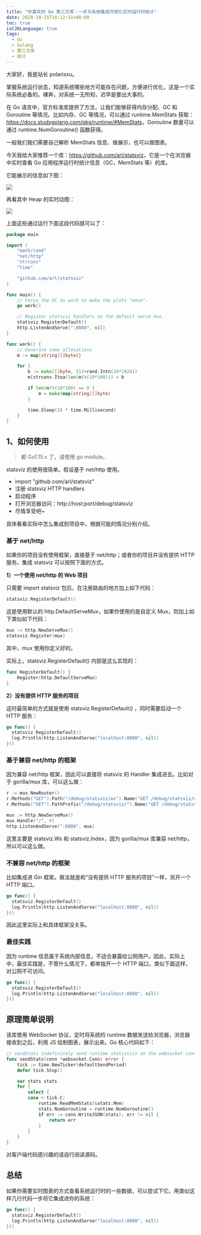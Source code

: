 ```yaml
---
title: "你喜欢的 Go 第三方库：一步为系统集成可视化实时运行时统计"
date: 2020-10-15T18:12:51+08:00
toc: true
isCJKLanguage: true
tags: 
  - Go
  - Golang
  - 第三方库
  - 统计
---
```


大家好，我是站长 polarisxu。

掌握系统运行状态，知道系统哪些地方可能存在问题，方便进行优化，这是一个实际系统必备的。裸奔，对系统一无所知，迟早是要出大事的。

在 Go 语言中，官方标准库提供了方法，让我们能够获得内存分配、GC 和 Goroutine 等情况。比如内存、GC 等情况，可以通过 runtime.MemStats 获取：<https://docs.studygolang.com/pkg/runtime/#MemStats>，Goroutine 数量可以通过 runtime.NumGoroutine() 函数获得。

一般我们我们需要自己解析 MemStats 信息、做展示，也可以做图表。

今天我给大家推荐一个库：<https://github.com/arl/statsviz>，它是一个在浏览器中实时查看 Go 应用程序运行时统计信息（GC，MemStats 等）的库。

它能展示的信息如下图：

![](imgs/statsviz01.png)

再看其中 Heap 的实时动图：

![](imgs/statsviz02.gif)

上面这些通过运行下面这段代码就可以了：

```go
package main

import (
	"math/rand"
	"net/http"
	"strconv"
	"time"

	"github.com/arl/statsviz"
)

func main() {
	// Force the GC to work to make the plots "move".
	go work()

	// Register statsviz handlers on the default serve mux.
	statsviz.RegisterDefault()
	http.ListenAndServe(":8080", nil)
}

func work() {
	// Generate some allocations
	m := map[string][]byte{}

	for {
		b := make([]byte, 512+rand.Intn(16*1024))
		m[strconv.Itoa(len(m)%(10*100))] = b

		if len(m)%(10*100) == 0 {
			m = make(map[string][]byte)
		}

		time.Sleep(10 * time.Millisecond)
	}
}
```

## 1、如何使用

> 都 Go1.15.x 了，请使用 go module。

statsviz 的使用很简单。假设基于 net/http 使用。

- import "github.com/arl/statsviz”
- 注册 statsviz HTTP handlers
- 启动程序
- 打开浏览器访问：http://host:port/debug/statsviz
- 尽情享受吧~

具体看看实际中怎么集成到项目中，根据可能的情况分别介绍。

### 基于 net/http

如果你的项目没有使用框架，直接基于 net/http；或者你的项目并没有提供 HTTP 服务。集成 statsviz 可以按照下面的方式。

**1）一个使用 net/http 的 Web 项目**

只需要 import statsviz 包后，在注册路由的地方加上如下代码：

```go
statsviz.RegisterDefault()
```

这是使用默认的 http.DefaultServeMux，如果你使用的是自定义 Mux，则加上如下类似如下代码：

```go
mux := http.NewServeMux()
statsviz.Register(mux)
```

其中，mux 使用你定义好的。

实际上，statsviz.RegisterDefault() 内部是这么实现的：

```go
func RegisterDefault() {
	Register(http.DefaultServeMux)
}
```

**2）没有提供 HTTP 服务的项目**

这时最简单的方式就是使用 statsviz.RegisterDefault() ，同时需要启动一个 HTTP 服务：

```go
go func() {
  statsviz.RegisterDefault()
  log.Println(http.ListenAndServe("localhost:8080", nil))
}()
```

### 基于兼容 net/http 的框架

因为兼容 net/http 框架，因此可以直接将 statsviz 的 Handler 集成进去。比如对于 gorilla/mux 库，可以这么做：

```go
r := mux.NewRouter()
r.Methods("GET").Path("/debug/statsviz/ws").Name("GET /debug/statsviz/ws").HandlerFunc(statsviz.Ws)
r.Methods("GET").PathPrefix("/debug/statsviz/").Name("GET /debug/statsviz/").Handler(statsviz.Index)

mux := http.NewServeMux()
mux.Handle("/", r)
http.ListenAndServe(":8080", mux)
```

这里主要是 statsviz.Ws 和 statsviz.Index，因为 gorilla/mux 库兼容 net/http，所以可以这么做。

### 不兼容 net/http 的框架

比如集成进 Gin 框架。做法就是和“没有提供 HTTP 服务的项目”一样，另开一个 HTTP 端口。

```go
go func() {
  statsviz.RegisterDefault()
  log.Println(http.ListenAndServe("localhost:8080", nil))
}()
```

因此这里实际上和具体框架没关系。

### 最佳实践

因为 runtime 信息属于系统内部信息，不适合暴露给公网用户。因此，实际上中，最佳实践是，不管什么情况下，都单独开一个 HTTP 端口，类似下面这样，对公网不可访问。

```go
go func() {
  statsviz.RegisterDefault()
  log.Println(http.ListenAndServe("localhost:8080", nil))
}()
```

## 原理简单说明

该库使用 WebSocket 协议，定时将系统的 runtime 数据发送给浏览器，浏览器接收到之后，利用 JS 绘制图表，展示出来。Go 核心代码如下：

```go
// sendStats indefinitely send runtime statistics on the websocket connection.
func sendStats(conn *websocket.Conn) error {
	tick := time.NewTicker(defaultSendPeriod)
	defer tick.Stop()

	var stats stats
	for {
		select {
		case <-tick.C:
			runtime.ReadMemStats(&stats.Mem)
			stats.NumGoroutine = runtime.NumGoroutine()
			if err := conn.WriteJSON(stats); err != nil {
				return err
			}
		}
	}
}
```

对客户端代码感兴趣的请自行阅读源码。

## 总结

如果你需要实时图表的方式查看系统运行时的一些数据，可以尝试下它。用类似这样几行代码一步将它集成进你的系统：

```go
go func() {
  statsviz.RegisterDefault()
  log.Println(http.ListenAndServe("localhost:8080", nil))
}()
```

